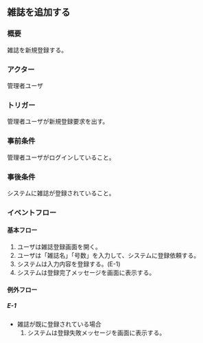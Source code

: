 ## 雑誌を追加する

### 概要
雑誌を新規登録する。

### アクター
管理者ユーザ

### トリガー
管理者ユーザが新規登録要求を出す。

### 事前条件
管理者ユーザがログインしていること。

### 事後条件
システムに雑誌が登録されていること。

### イベントフロー
#### 基本フロー
1. ユーザは雑誌登録画面を開く。
1. ユーザは「雑誌名」「号数」を入力して、システムに登録依頼する。
1. システムは入力内容を登録する。(E-1)
1. システムは登録完了メッセージを画面に表示する。

#### 例外フロー
##### E-1
- 雑誌が既に登録されている場合
  1. システムは登録失敗メッセージを画面に表示する。
